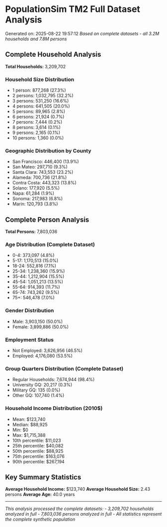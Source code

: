 # PopulationSim TM2 Full Dataset Analysis
Generated on: 2025-08-22 19:57:12
*Based on complete datasets - all 3.2M households and 7.8M persons*

## Complete Household Analysis
**Total Households:** 3,209,702

### Household Size Distribution
- 1 person: 877,268 (27.3%)
- 2 persons: 1,032,795 (32.2%)
- 3 persons: 531,250 (16.6%)
- 4 persons: 641,505 (20.0%)
- 5 persons: 89,965 (2.8%)
- 6 persons: 21,924 (0.7%)
- 7 persons: 7,444 (0.2%)
- 8 persons: 3,614 (0.1%)
- 9 persons: 2,165 (0.1%)
- 10 persons: 1,360 (0.0%)

### Geographic Distribution by County
- San Francisco: 446,400 (13.9%)
- San Mateo: 297,710 (9.3%)
- Santa Clara: 743,553 (23.2%)
- Alameda: 700,736 (21.8%)
- Contra Costa: 443,323 (13.8%)
- Solano: 177,920 (5.5%)
- Napa: 61,284 (1.9%)
- Sonoma: 217,983 (6.8%)
- Marin: 120,793 (3.8%)

## Complete Person Analysis
**Total Persons:** 7,803,036

### Age Distribution (Complete Dataset)
- 0-4: 373,097 (4.8%)
- 5-17: 1,170,513 (15.0%)
- 18-24: 552,816 (7.1%)
- 25-34: 1,238,360 (15.9%)
- 35-44: 1,212,904 (15.5%)
- 45-54: 1,051,213 (13.5%)
- 55-64: 914,393 (11.7%)
- 65-74: 743,262 (9.5%)
- 75+: 546,478 (7.0%)

### Gender Distribution
- Male: 3,903,150 (50.0%)
- Female: 3,899,886 (50.0%)

### Employment Status
- Not Employed: 3,626,956 (46.5%)
- Employed: 4,176,080 (53.5%)

### Group Quarters Distribution (Complete Dataset)
- Regular Households: 7,674,944 (98.4%)
- University GQ: 20,217 (0.3%)
- Military GQ: 135 (0.0%)
- Other GQ: 107,740 (1.4%)

### Household Income Distribution (2010$)
- Mean: $123,740
- Median: $88,925
- Min: $0
- Max: $1,715,388
- 10th percentile: $11,023
- 25th percentile: $40,082
- 50th percentile: $88,925
- 75th percentile: $163,076
- 90th percentile: $267,194

## Key Summary Statistics

**Average Household Income:** $123,740
**Average Household Size:** 2.43 persons
**Average Age:** 40.0 years

---
*This analysis processed the complete datasets:*
*- 3,209,702 households analyzed in full*
*- 7,803,036 persons analyzed in full*
*- All statistics represent the complete synthetic population*
